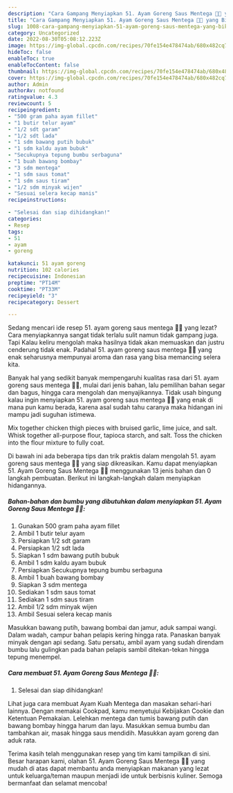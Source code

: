```yaml
---
description: "Cara Gampang Menyiapkan 51. Ayam Goreng Saus Mentega 🍗🧈 yang Bikin Ngiler, Buat Buka Puasa Bisa Manjain Lidah"
title: "Cara Gampang Menyiapkan 51. Ayam Goreng Saus Mentega 🍗🧈 yang Bikin Ngiler, Buat Buka Puasa Bisa Manjain Lidah"
slug: 1008-cara-gampang-menyiapkan-51-ayam-goreng-saus-mentega-yang-bikin-ngiler-buat-buka-puasa-bisa-manjain-lidah
category: Uncategorized
date: 2022-08-30T05:08:12.223Z
image: https://img-global.cpcdn.com/recipes/70fe154e478474ab/680x482cq70/51-ayam-goreng-saus-mentega-foto-resep-utama.jpg
hideToc: false
enableToc: true
enableTocContent: false
thumbnail: https://img-global.cpcdn.com/recipes/70fe154e478474ab/680x482cq70/51-ayam-goreng-saus-mentega-foto-resep-utama.jpg
cover: https://img-global.cpcdn.com/recipes/70fe154e478474ab/680x482cq70/51-ayam-goreng-saus-mentega-foto-resep-utama.jpg
author: Admin
authorAv: notfound
ratingvalue: 4.3
reviewcount: 5
recipeingredient:
- "500 gram paha ayam fillet"
- "1 butir telur ayam"
- "1/2 sdt garam"
- "1/2 sdt lada"
- "1 sdm bawang putih bubuk"
- "1 sdm kaldu ayam bubuk"
- "Secukupnya tepung bumbu serbaguna"
- "1 buah bawang bombay"
- "3 sdm mentega"
- "1 sdm saus tomat"
- "1 sdm saus tiram"
- "1/2 sdm minyak wijen"
- "Sesuai selera kecap manis"
recipeinstructions:

- "Selesai dan siap dihidangkan!"
categories:
- Resep
tags:
- 51
- ayam
- goreng

katakunci: 51 ayam goreng 
nutrition: 102 calories
recipecuisine: Indonesian
preptime: "PT14M"
cooktime: "PT33M"
recipeyield: "3"
recipecategory: Dessert

---
```



Sedang mencari ide resep 51. ayam goreng saus mentega 🍗🧈 yang lezat? Cara menyiapkannya sangat tidak terlalu sulit namun tidak gampang juga. Tapi Kalau keliru mengolah maka hasilnya tidak akan memuaskan dan justru cenderung tidak enak. Padahal 51. ayam goreng saus mentega 🍗🧈 yang enak seharusnya mempunyai aroma dan rasa yang bisa memancing selera kita.


Banyak hal yang sedikit banyak mempengaruhi kualitas rasa dari 51. ayam goreng saus mentega 🍗🧈, mulai dari jenis bahan, lalu pemilihan bahan segar dan bagus, hingga cara mengolah dan menyajikannya. Tidak usah bingung kalau ingin menyiapkan 51. ayam goreng saus mentega 🍗🧈 yang enak di mana pun kamu berada, karena asal sudah tahu caranya maka hidangan ini mampu jadi suguhan istimewa.

Mix together chicken thigh pieces with bruised garlic, lime juice, and salt. Whisk together all-purpose flour, tapioca starch, and salt. Toss the chicken into the flour mixture to fully coat.


Di bawah ini ada beberapa tips dan trik praktis dalam mengolah 51. ayam goreng saus mentega 🍗🧈 yang siap dikreasikan. Kamu dapat menyiapkan 51. Ayam Goreng Saus Mentega 🍗🧈 menggunakan 13 jenis bahan dan 0 langkah pembuatan. Berikut ini langkah-langkah dalam menyiapkan hidangannya.

<!--inarticleads1-->

##### Bahan-bahan dan bumbu yang dibutuhkan dalam menyiapkan 51. Ayam Goreng Saus Mentega 🍗🧈:

1. Gunakan 500 gram paha ayam fillet
1. Ambil 1 butir telur ayam
1. Persiapkan 1/2 sdt garam
1. Persiapkan 1/2 sdt lada
1. Siapkan 1 sdm bawang putih bubuk
1. Ambil 1 sdm kaldu ayam bubuk
1. Persiapkan Secukupnya tepung bumbu serbaguna
1. Ambil 1 buah bawang bombay
1. Siapkan 3 sdm mentega
1. Sediakan 1 sdm saus tomat
1. Sediakan 1 sdm saus tiram
1. Ambil 1/2 sdm minyak wijen
1. Ambil Sesuai selera kecap manis


Masukkan bawang putih, bawang bombai dan jamur, aduk sampai wangi. Dalam wadah, campur bahan pelapis kering hingga rata. Panaskan banyak minyak dengan api sedang. Satu persatu, ambil ayam yang sudah direndam bumbu lalu gulingkan pada bahan pelapis sambil ditekan-tekan hingga tepung menempel. 

<!--inarticleads2-->

##### Cara membuat 51. Ayam Goreng Saus Mentega 🍗🧈:


1. Selesai dan siap dihidangkan!

Lihat juga cara membuat Ayam Kuah Mentega dan masakan sehari-hari lainnya. Dengan memakai Cookpad, kamu menyetujui Kebijakan Cookie dan Ketentuan Pemakaian. Lelehkan mentega dan tumis bawang putih dan bawang bombay hingga harum dan layu. Masukkan semua bumbu dan tambahkan air, masak hingga saus mendidih. Masukkan ayam goreng dan aduk rata. 

Terima kasih telah menggunakan resep yang tim kami tampilkan di sini. Besar harapan kami, olahan 51. Ayam Goreng Saus Mentega 🍗🧈 yang mudah di atas dapat membantu anda menyiapkan makanan yang lezat untuk keluarga/teman maupun menjadi ide untuk berbisnis kuliner. Semoga bermanfaat dan selamat mencoba!
